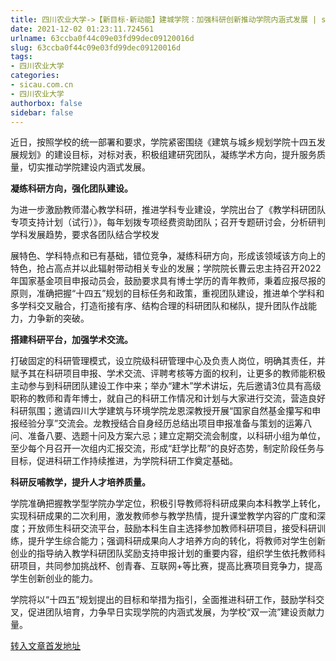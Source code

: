 ```yaml
---
title: 四川农业大学->【新目标·新动能】建城学院：加强科研创新推动学院内涵式发展 | sicau.com.cn
date: 2021-12-02 01:23:11.724561
urlname: 63ccba0f44c09e03fd99dec09120016d
slug: 63ccba0f44c09e03fd99dec09120016d
tags: 
- 四川农业大学
categories:
- sicau.com.cn
- 四川农业大学
authorbox: false
sidebar: false
---
```

近日，按照学校的统一部署和要求，学院紧密围绕《建筑与城乡规划学院十四五发展规划》的建设目标，对标对表，积极组建研究团队，凝练学术方向，提升服务质量，切实推动学院建设内涵式发展。

**凝练科研方向，强化团队建设。**

为进一步激励教师潜心教学科研，推进学科专业建设，学院出台了《教学科研团队专项支持计划（试行）》，每年划拨专项经费资助团队；召开专题研讨会，分析研判学科发展趋势，要求各团队结合学校发
<!--more-->
展特色、学科特点和已有基础，错位竞争，凝练科研方向，形成该领域该方向上的特色，抢占高点并以此辐射带动相关专业的发展；学院院长曹云忠主持召开2022年国家基金项目申报动员会，鼓励要求具有博士学历的青年教师，秉着应报尽报的原则，准确把握“十四五”规划的目标任务和政策，重视团队建设，推进单个学科和多学科交叉融合，打造衔接有序、结构合理的科研团队和梯队，提升团队作战能力，力争新的突破。

**搭建科研平台，加强学术交流。**

打破固定的科研管理模式，设立院级科研管理中心及负责人岗位，明确其责任，并赋予其在科研项目申报、学术交流、评聘考核等方面的权利，让更多的教师能积极主动参与到科研团队建设工作中来；举办“建木”学术讲坛，先后邀请3位具有高级职称的教师和青年博士，就自己的科研工作情况和计划与大家进行交流，营造良好科研氛围；邀请四川大学建筑与环境学院龙恩深教授开展“国家自然基金攥写和申报经验分享”交流会。龙教授结合自身经历总结出项目申报准备与策划的运筹八问、准备八要、选题十问及方案六忌；建立定期交流会制度，以科研小组为单位，至少每个月召开一次组内汇报交流，形成“赶学比帮”的良好态势，制定阶段任务与目标，促进科研工作持续推进，为学院科研工作奠定基础。

**科研反哺教学，提升人才培养质量。**

学院准确把握教学型学院办学定位，积极引导教师将科研成果向本科教学上转化，实现科研成果的二次利用，激发教师参与教学热情，提升课堂教学内容的广度和深度；开放师生科研交流平台，鼓励本科生自主选择参加教师科研项目，接受科研训练，提升学生综合能力；强调科研成果向人才培养方向的转化，将教师对学生创新创业的指导纳入教学科研团队奖励支持申报计划的重要内容，组织学生依托教师科研项目，共同参加挑战杯、创青春、互联网+等比赛，提高比赛项目竞争力，提高学生创新创业的能力。

学院将以“十四五”规划提出的目标和举措为指引，全面推进科研工作，鼓励学科交叉，促进团队培育，力争早日实现学院的内涵式发展，为学校“双一流”建设贡献力量。



[转入文章首发地址](https://news.sicau.edu.cn/info/1078/65773.htm)